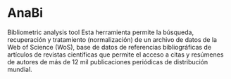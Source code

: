 AnaBi
=====

Bibliometric analysis tool
Esta herramienta permite la búsqueda, recuperación y tratamiento (normalización) de un archivo de datos 
de la Web of Science (WoS), base de datos de referencias bibliográficas de artículos de revistas científicas 
que permite el acceso a citas y resúmenes de autores de más de 12 mil publicaciones periódicas de distribución mundial.
